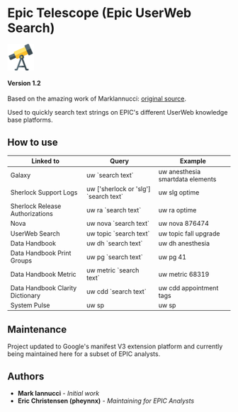 # Epic Telescope (Epic UserWeb Search)

<img align="center" width="60" src="./.github/telescope.png"/>

#### Version 1.2

Based on the amazing work of Marklannucci: [original source](https://github.com/MarkIannucci/ChromeUserWebSearchExtension).

Used to quickly search text strings on EPIC's different UserWeb knowledge base platforms.

## How to use

| Linked to                        | Query                                   | Example                          |
| -------------------------------- | --------------------------------------- | -------------------------------- |
| Galaxy                           | uw \`search text\`                      | uw anesthesia smartdata elements |
| Sherlock Support Logs            | uw ['sherlock or 'slg'] \`search text\` | uw slg optime                    |
| Sherlock Release Authorizations  | uw ra \`search text\`                   | uw ra optime                     |
| Nova                             | uw nova \`search text\`                 | uw nova 876474                   |
| UserWeb Search                   | uw topic \`search text\`                | uw topic fall upgrade            |
| Data Handbook                    | uw dh \`search text\`                   | uw dh anesthesia                 |
| Data Handbook Print Groups       | uw pg \`search text\`                   | uw pg 41                         |
| Data Handbook Metric             | uw metric \`search text\`               | uw metric 68319                  |
| Data Handbook Clarity Dictionary | uw cdd \`search text\`                  | uw cdd appointment tags          |
| System Pulse                     | uw sp                                   | uw sp                            |

## Maintenance

Project updated to Google's manifest V3 extension platform and currently being maintained here for a subset of EPIC analysts.

## Authors

- **Mark Iannucci** - _Initial work_
- **Eric Christensen (pheynnx)** - _Maintaining for EPIC Analysts_
